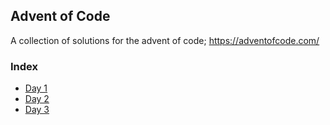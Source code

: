 ## Advent of Code
A collection of solutions for the advent of code; https://adventofcode.com/

### Index
* [Day 1](src/main/java/aoc/impl/day_one/)
* [Day 2](src/main/java/aoc/impl/day_two/)
* [Day 3](src/main/java/aoc/impl/day_three/)